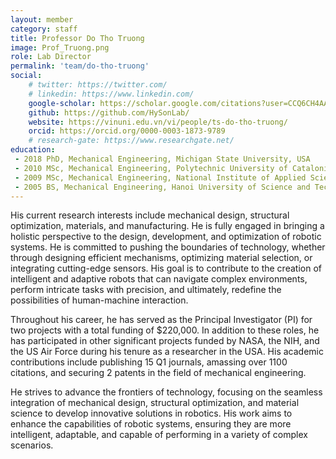 ```yaml
---
layout: member
category: staff
title: Professor Do Tho Truong
image: Prof_Truong.png
role: Lab Director
permalink: 'team/do-tho-truong'
social:
    # twitter: https://twitter.com/
    # linkedin: https://www.linkedin.com/
    google-scholar: https://scholar.google.com/citations?user=CCQ6CH4AAAAJ&hl=en
    github: https://github.com/HySonLab/
    website: https://vinuni.edu.vn/vi/people/ts-do-tho-truong/
    orcid: https://orcid.org/0000-0003-1873-9789
    # research-gate: https://www.researchgate.net/
education:
 - 2018 PhD, Mechanical Engineering, Michigan State University, USA
 - 2010 MSc, Mechanical Engineering, Polytechnic University of Catalonia, Barcelona, Spain
 - 2009 MSc, Mechanical Engineering, National Institute of Applied Sciences of Lyon, France
 - 2005 BS, Mechanical Engineering, Hanoi University of Science and Technology, Vietnam
---
```


His current research interests include mechanical design, structural optimization, materials, and manufacturing. He is fully engaged in bringing a holistic perspective to the design, development, and optimization of robotic systems. He is committed to pushing the boundaries of technology, whether through designing efficient mechanisms, optimizing material selection, or integrating cutting-edge sensors. His goal is to contribute to the creation of intelligent and adaptive robots that can navigate complex environments, perform intricate tasks with precision, and ultimately, redefine the possibilities of human-machine interaction.

Throughout his career, he has served as the Principal Investigator (PI) for two projects with a total funding of $220,000. In addition to these roles, he has participated in other significant projects funded by NASA, the NIH, and the US Air Force during his tenure as a researcher in the USA. His academic contributions include publishing 15 Q1 journals, amassing over 1100 citations, and securing 2 patents in the field of mechanical engineering.

He strives to advance the frontiers of technology, focusing on the seamless integration of mechanical design, structural optimization, and material science to develop innovative solutions in robotics. His work aims to enhance the capabilities of robotic systems, ensuring they are more intelligent, adaptable, and capable of performing in a variety of complex scenarios.

